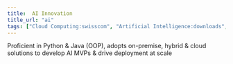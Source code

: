 ```yaml
---
title:  AI Innovation
title_url: "ai"
tags: ["Cloud Computing:swisscom", "Artificial Intelligence:downloads", "Machine Learning", "Data Science"]
---
```


Proficient in Python & Java (OOP), adopts on-premise, hybrid & cloud solutions to develop AI MVPs & drive deployment at scale
